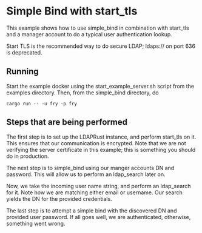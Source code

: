 # Simple Bind with start_tls

This example shows how to use simple_bind in combination with start_tls
and a manager account to do a typical user authentication lookup. 

Start TLS is the recommended way to do secure LDAP; ldaps:// on port 636 is deprecated.

## Running

Start the example docker using the start_example_server.sh script from 
the examples directory. Then, from the simple_bind directory, do 

```shell script
cargo run -- -u fry -p fry
``` 

## Steps that are being performed

The first step is to set up the LDAPRust instance, and perform start_tls on it.
This ensures that our communication is encrypted. Note that we are not verifying
the server certificate in this example; this is something you should do in production.

The next step is to simple_bind using our manger accounts DN and password. This
will allow us to perform an ldap_search later on.

Now, we take the incoming user name string, and perform an ldap_search for it.
Note how we are matching either email or username. Our search yields the DN
for the provided credentials.

The last step is to attempt a simple bind with the discovered DN and provided
user password. If all goes well, we are authenticated, otherwise, something
went wrong.  

